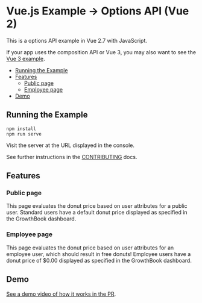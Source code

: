 # Vue.js Example &rarr; Options API (Vue 2)

This is a options API example in Vue 2.7 with JavaScript.

If your app uses the composition API or Vue 3, you may also want to see the [Vue 3 example](https://github.com/growthbook/examples/javascript-vue-composition).

- [Running the Example](#running-the-example)
- [Features](#features)
  - [Public page](#public-page)
  - [Employee page](#employee-page)
- [Demo](#demo)


## Running the Example

    npm install
    npm run serve

Visit the server at the URL displayed in the console.

See further instructions in the [CONTRIBUTING](CONTRIBUTING.md) docs.


## Features


### Public page

This page evaluates the donut price based on user attributes for a public user. Standard users have a default donut price displayed as specified in the GrowthBook dashboard.


### Employee page

This page evaluates the donut price based on user attributes for an employee user, which should result in free donuts! Employee users have a donut price of $0.00 displayed as specified in the GrowthBook dashboard.


## Demo

[See a demo video of how it works in the PR](https://github.com/growthbook/examples/pull/14).

